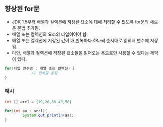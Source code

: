 ## 향상된 for문

- JDK 1.5부터 배열과 컬렉션에 저장된 요소에 대해 처리할 수 있도록 for문의 새로운 문법 추가됨.
- 배열 또는 컬렉션의 요소의 타입이어야 함.
- 배열 또는 컬렉션에 저장된 값이 매 반복마다 하나씩 순서대로 읽혀서 변수에 저장됨.
- 다만, 배열과 컬렉션에 저장된 요소들을 읽어오는 용도로만 사용할 수 있다는 제약이 있다.

```java
for(타입 변수명 : 배열 또는 컬렉션) {
			// 반복할 문장
}
```

### 예시

```java
int [] arr1 = {10,20,30,40,50}
```

```java
for(int aa : arr1){
		System.out.println(aa);
}
```
